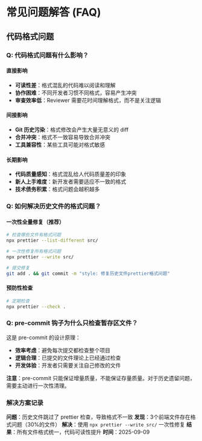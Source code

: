 # 常见问题解答 (FAQ)

## 代码格式问题

### Q: 代码格式问题有什么影响？

#### 直接影响
- **可读性差**：格式混乱的代码难以阅读和理解
- **协作困难**：不同开发者习惯不同格式，容易产生冲突
- **审查效率低**：Reviewer 需要花时间理解格式，而不是关注逻辑

#### 间接影响
- **Git 历史污染**：格式修改会产生大量无意义的 diff
- **合并冲突**：格式不一致容易导致合并冲突
- **工具兼容性**：某些工具可能对格式敏感

#### 长期影响
- **代码质量感知**：格式混乱给人代码质量差的印象
- **新人上手难度**：新开发者需要适应不一致的格式
- **技术债务积累**：格式问题会越积越多

### Q: 如何解决历史文件的格式问题？

#### 一次性全量修复（推荐）
```bash
# 检查哪些文件有格式问题
npx prettier --list-different src/

# 一次性修复所有格式问题
npx prettier --write src/

# 提交修复
git add . && git commit -m "style: 修复历史文件prettier格式问题"
```

#### 预防性检查
```bash
# 定期检查
npx prettier --check .
```

### Q: pre-commit 钩子为什么只检查暂存区文件？

这是 pre-commit 的设计原理：
- **效率考虑**：避免每次提交都检查整个项目
- **逻辑合理**：已提交的文件理论上已经通过检查
- **开发体验**：开发者只需要关注自己修改的文件

**注意**：pre-commit 只能保证增量质量，不能保证存量质量。对于历史遗留问题，需要主动进行一次性清理。

### 解决方案记录

**问题**：历史文件跳过了 prettier 检查，导致格式不一致
**发现**：3个前端文件存在格式问题（30%的文件）
**解决**：使用 `npx prettier --write src/` 一次性修复
**结果**：所有文件格式统一，代码可读性提升
**时间**：2025-09-09
